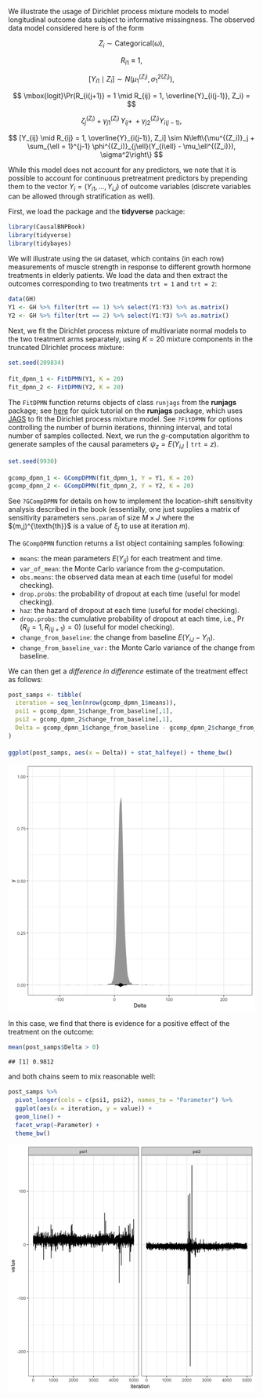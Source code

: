 We illustrate the usage of Dirichlet process mixture models to model
longitudinal outcome data subject to informative missingness. The observed data
model considered here is of the form

$$
  Z_i \sim \text{Categorical}(\omega),
$$

$$
  R_{i1} \equiv 1,
$$

$$
  [Y_{i1} \mid Z_i] \sim N(\mu^{(Z_i)}_1, \sigma^{2(Z_i)}_1),
$$

$$
  \mbox{logit}\Pr(R_{i(j+1)} = 1 \mid R_{ij} = 1, \overline{Y}_{i(j-1)}, Z_i) = 
$$


$$
  \zeta^{(Z_i)}_{j} 
     + \gamma^{(Z_i)}_{j1} \,  Y_{ij} + \,
        + \gamma_{j2}^{(Z_i)} Y_{i(j-1)},
$$

$$
  [Y_{ij} \mid R_{ij} = 1, \overline{Y}_{i(j-1)}, Z_i] \sim 
    N\left\{\mu^{(Z_i)}_j + 
        \sum_{\ell = 1}^{j-1} \phi^{(Z_i)}_{j\ell}(Y_{i\ell} - \mu_\ell^{(Z_i)}),
        \sigma^2\right\}
$$

While this model does not account for any predictors, we note that it is
possible to account for continuous pretreatment predictors by prepending them to
the vector $Y_i = (Y_{i1}, \ldots, Y_{iJ})$ of outcome variables (discrete
variables can be allowed through stratification as well).

First, we load the package and the **tidyverse** package:


```r
library(CausalBNPBook)
library(tidyverse)
library(tidybayes)
```

We will illustrate using the `GH` dataset, which contains (in each row)
measurements of muscle strength in response to different growth hormone
treatments in elderly patients. We load the data and then extract the outcomes
corresponding to two treatments `trt = 1` and `trt = 2`:


```r
data(GH)
Y1 <- GH %>% filter(trt == 1) %>% select(Y1:Y3) %>% as.matrix()
Y2 <- GH %>% filter(trt == 2) %>% select(Y1:Y3) %>% as.matrix()
```

Next, we fit the Dirichlet process mixture of multivariate normal models to the
two treatment arms separately, using $K = 20$ mixture components in the
truncated DIrichlet process mixture:


```r
set.seed(209834)

fit_dpmn_1 <- FitDPMN(Y1, K = 20)
fit_dpmn_2 <- FitDPMN(Y2, K = 20)
```

The `FitDPMN` function returns objects of class `runjags` from the **runjags**
package; see
[here](https://cran.r-project.org/web/packages/runjags/vignettes/quickjags.html)
for quick tutorial on the **runjags** package, which uses
[JAGS](https://mcmc-jags.sourceforge.io/) to fit the Dirichlet process mixture
model. See `?FitDPMN` for options controlling the number of burnin iterations,
thinning interval, and total number of samples collected. Next, we run the
$g$-computation algorithm to generate samples of the causal parameters
$\psi_z = E(Y_{iJ} \mid \texttt{trt} = z)$.


```r
set.seed(9930)

gcomp_dpmn_1 <- GCompDPMN(fit_dpmn_1, Y = Y1, K = 20)
gcomp_dpmn_2 <- GCompDPMN(fit_dpmn_2, Y = Y2, K = 20)
```

See `?GCompDPMN` for details on how to implement the location-shift sensitivity
analysis described in the book (essentially, one just supplies a matrix of
sensitivity parameters `sens.param` of size $M \times J$ where the
$(m,j)^{\texth{th}}$ is a value of $\xi_j$ to use at iteration $m$).

The `GCompDPMN` function returns a list object containing samples following:

- `means`: the mean parameters $E(Y_{ij})$ for each treatment and time.
- `var_of_mean`: the Monte Carlo variance from the $g$-computation.
- `obs.means`: the observed data mean at each time (useful for model checking).
- `drop.probs`: the probability of dropout at each time (useful for model checking).
- `haz`: the hazard of dropout at each time (useful for model checking).
- `drop.probs`: the cumulative probability of dropout at each time, i.e., $\Pr(R_{ij} = 1, R_{i(j+1}) = 0)$ (useful for model checking).
- `change_from_baseline`: the change from baseline $E(Y_{iJ} - Y_{i1})$.
- `change_from_baseline_var:` the Monte Carlo variance of the change from baseline.

We can then get a _difference in difference_ estimate of the treatment effect as
follows:


```r
post_samps <- tibble(
  iteration = seq_len(nrow(gcomp_dpmn_1$means)),
  psi1 = gcomp_dpmn_1$change_from_baseline[,1],
  psi2 = gcomp_dpmn_2$change_from_baseline[,1],
  Delta = gcomp_dpmn_1$change_from_baseline - gcomp_dpmn_2$change_from_baseline
)

ggplot(post_samps, aes(x = Delta)) + stat_halfeye() + theme_bw()
```

![plot of chunk credibleinterval](figure/credibleinterval-1.png)

In this case, we find that there is evidence for a positive effect of the
treatment on the outcome:


```r
mean(post_samps$Delta > 0)
```

```
## [1] 0.9812
```

and both chains seem to mix reasonable well:


```r
post_samps %>% 
  pivot_longer(cols = c(psi1, psi2), names_to = "Parameter") %>%
  ggplot(aes(x = iteration, y = value)) + 
  geom_line() + 
  facet_wrap(~Parameter) + 
  theme_bw()
```

![plot of chunk traceplots](figure/traceplots-1.png)

